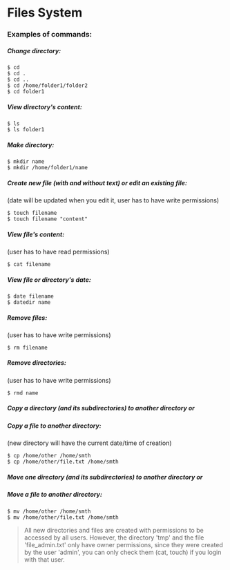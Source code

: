 # Files System

### Examples of commands:

##### Change directory:
```
$ cd 
$ cd .
$ cd ..
$ cd /home/folder1/folder2
$ cd folder1
```

##### View directory's content:

```
$ ls
$ ls folder1
```

##### Make directory:

```
$ mkdir name
$ mkdir /home/folder1/name
```

##### Create new file (with and without text) or edit an existing file:
(date will be updated when you edit it, user has to have write permissions)
```
$ touch filename
$ touch filename "content"
```

##### View file's content: 
(user has to have read permissions)
```
$ cat filename
```

##### View file or directory's date:

```
$ date filename
$ datedir name
```

##### Remove files:
(user has to have write permissions)
```
$ rm filename
```

##### Remove directories:
(user has to have write permissions)
```
$ rmd name
```

##### Copy a directory (and its subdirectories) to another directory or
##### Copy a file to another directory:
(new directory will have the current date/time of creation)
```
$ cp /home/other /home/smth		
$ cp /home/other/file.txt /home/smth
```

##### Move one directory (and its subdirectories) to another directory or
##### Move a file to another directory:

```
$ mv /home/other /home/smth
$ mv /home/other/file.txt /home/smth
```

> All new directories and files are created with permissions to be accessed by all users.
However, the directory 'tmp' and the file 'file_admin.txt' only have owner permissions, since they were created by the user 'admin', you can only check them (cat, touch) if you login with that user.
